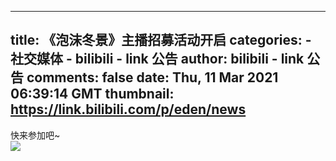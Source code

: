 
---
title: 《泡沫冬景》主播招募活动开启
categories: 
    - 社交媒体
    - bilibili - link 公告
author: bilibili - link 公告
comments: false
date: Thu, 11 Mar 2021 06:39:14 GMT
thumbnail: https://link.bilibili.com/p/eden/news
---

<div>   
快来参加吧~<br><img src="https://link.bilibili.com/p/eden/news" referrerpolicy="no-referrer">  
</div>
            